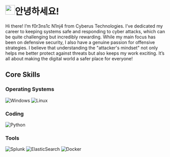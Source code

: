 <h1><img src="https://emojis.slackmojis.com/emojis/images/1643514588/5906/this-is-fine-fire.gif?1643514588" width="30" />안녕하세요!</h1>

Hi there! I’m f0r3ns1c N1nj4 from Cyberus Technologies. I’ve dedicated my career to keeping systems safe and responding to cyber attacks, which can be quite challenging but incredibly rewarding. While my main focus has been on defensive security, I also have a genuine passion for offensive strategies. I believe that understanding the "attacker's mindset" not only helps me better protect against threats but also keeps my work exciting. It’s all about making the digital world a safer place for everyone!

## Core Skills

### Operating Systems
![Windows](https://img.shields.io/badge/Windows-0078D6?style=for-the-badge&logo=windows&logoColor=white)
![Linux](https://img.shields.io/badge/Linux-FCC624?style=for-the-badge&logo=linux&logoColor=black)

### Coding
![Python](https://img.shields.io/badge/python-3670A0?style=for-the-badge&logo=python&logoColor=ffdd54)

### Tools
![Splunk](https://img.shields.io/badge/splunk-%23000000.svg?style=for-the-badge&logo=splunk&logoColor=white)
![ElasticSearch](https://img.shields.io/badge/-ElasticSearch-005571?style=for-the-badge&logo=elasticsearch)
![Docker](https://img.shields.io/badge/docker-%230db7ed.svg?style=for-the-badge&logo=docker&logoColor=white)
